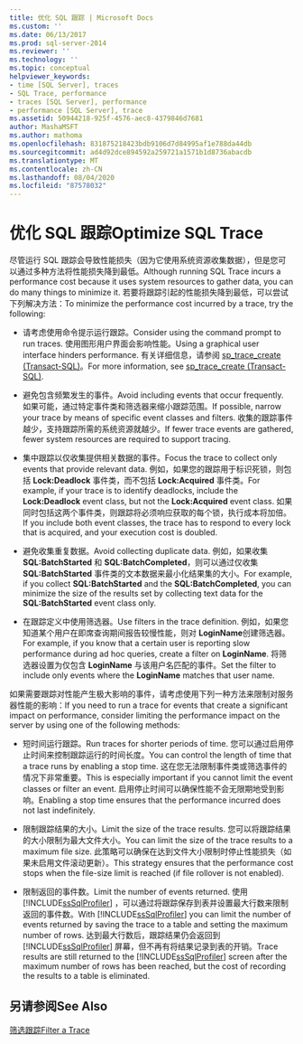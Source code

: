 ```yaml
---
title: 优化 SQL 跟踪 | Microsoft Docs
ms.custom: ''
ms.date: 06/13/2017
ms.prod: sql-server-2014
ms.reviewer: ''
ms.technology: ''
ms.topic: conceptual
helpviewer_keywords:
- time [SQL Server], traces
- SQL Trace, performance
- traces [SQL Server], performance
- performance [SQL Server], trace
ms.assetid: 50944218-925f-4576-aec8-4379846d7681
author: MashaMSFT
ms.author: mathoma
ms.openlocfilehash: 831875218423bdb9106d7d84995af1e788da44db
ms.sourcegitcommit: ad4d92dce894592a259721a1571b1d8736abacdb
ms.translationtype: MT
ms.contentlocale: zh-CN
ms.lasthandoff: 08/04/2020
ms.locfileid: "87578032"
---
```

# <a name="optimize-sql-trace"></a><span data-ttu-id="a194a-102">优化 SQL 跟踪</span><span class="sxs-lookup"><span data-stu-id="a194a-102">Optimize SQL Trace</span></span>
  <span data-ttu-id="a194a-103">尽管运行 SQL 跟踪会导致性能损失（因为它使用系统资源收集数据），但是您可以通过多种方法将性能损失降到最低。</span><span class="sxs-lookup"><span data-stu-id="a194a-103">Although running SQL Trace incurs a performance cost because it uses system resources to gather data, you can do many things to minimize it.</span></span> <span data-ttu-id="a194a-104">若要将跟踪引起的性能损失降到最低，可以尝试下列解决方法：</span><span class="sxs-lookup"><span data-stu-id="a194a-104">To minimize the performance cost incurred by a trace, try the following:</span></span>  
  
-   <span data-ttu-id="a194a-105">请考虑使用命令提示运行跟踪。</span><span class="sxs-lookup"><span data-stu-id="a194a-105">Consider using the command prompt to run traces.</span></span> <span data-ttu-id="a194a-106">使用图形用户界面会影响性能。</span><span class="sxs-lookup"><span data-stu-id="a194a-106">Using a graphical user interface hinders performance.</span></span> <span data-ttu-id="a194a-107">有关详细信息，请参阅 [sp_trace_create (Transact-SQL)](/sql/relational-databases/system-stored-procedures/sp-trace-create-transact-sql)。</span><span class="sxs-lookup"><span data-stu-id="a194a-107">For more information, see [sp_trace_create &#40;Transact-SQL&#41;](/sql/relational-databases/system-stored-procedures/sp-trace-create-transact-sql).</span></span>  
  
-   <span data-ttu-id="a194a-108">避免包含频繁发生的事件。</span><span class="sxs-lookup"><span data-stu-id="a194a-108">Avoid including events that occur frequently.</span></span> <span data-ttu-id="a194a-109">如果可能，通过特定事件类和筛选器来缩小跟踪范围。</span><span class="sxs-lookup"><span data-stu-id="a194a-109">If possible, narrow your trace by means of specific event classes and filters.</span></span> <span data-ttu-id="a194a-110">收集的跟踪事件越少，支持跟踪所需的系统资源就越少。</span><span class="sxs-lookup"><span data-stu-id="a194a-110">If fewer trace events are gathered, fewer system resources are required to support tracing.</span></span>  
  
-   <span data-ttu-id="a194a-111">集中跟踪以仅收集提供相关数据的事件。</span><span class="sxs-lookup"><span data-stu-id="a194a-111">Focus the trace to collect only events that provide relevant data.</span></span> <span data-ttu-id="a194a-112">例如，如果您的跟踪用于标识死锁，则包括 **Lock:Deadlock** 事件类，而不包括 **Lock:Acquired** 事件类。</span><span class="sxs-lookup"><span data-stu-id="a194a-112">For example, if your trace is to identify deadlocks, include the **Lock:Deadlock** event class, but not the **Lock:Acquired** event class.</span></span> <span data-ttu-id="a194a-113">如果同时包括这两个事件类，则跟踪将必须响应获取的每个锁，执行成本将加倍。</span><span class="sxs-lookup"><span data-stu-id="a194a-113">If you include both event classes, the trace has to respond to every lock that is acquired, and your execution cost is doubled.</span></span>  
  
-   <span data-ttu-id="a194a-114">避免收集重复数据。</span><span class="sxs-lookup"><span data-stu-id="a194a-114">Avoid collecting duplicate data.</span></span> <span data-ttu-id="a194a-115">例如，如果收集 **SQL:BatchStarted** 和 **SQL:BatchCompleted**，则可以通过仅收集 **SQL:BatchStarted** 事件类的文本数据来最小化结果集的大小。</span><span class="sxs-lookup"><span data-stu-id="a194a-115">For example, if you collect **SQL:BatchStarted** and the **SQL:BatchCompleted**, you can minimize the size of the results set by collecting text data for the **SQL:BatchStarted** event class only.</span></span>  
  
-   <span data-ttu-id="a194a-116">在跟踪定义中使用筛选器。</span><span class="sxs-lookup"><span data-stu-id="a194a-116">Use filters in the trace definition.</span></span> <span data-ttu-id="a194a-117">例如，如果您知道某个用户在即席查询期间报告较慢性能，则对 **LoginName**创建筛选器。</span><span class="sxs-lookup"><span data-stu-id="a194a-117">For example, if you know that a certain user is reporting slow performance during ad hoc queries, create a filter on **LoginName**.</span></span> <span data-ttu-id="a194a-118">将筛选器设置为仅包含 **LoginName** 与该用户名匹配的事件。</span><span class="sxs-lookup"><span data-stu-id="a194a-118">Set the filter to include only events where the **LoginName** matches that user name.</span></span>  
  
 <span data-ttu-id="a194a-119">如果需要跟踪对性能产生极大影响的事件，请考虑使用下列一种方法来限制对服务器性能的影响：</span><span class="sxs-lookup"><span data-stu-id="a194a-119">If you need to run a trace for events that create a significant impact on performance, consider limiting the performance impact on the server by using one of the following methods:</span></span>  
  
-   <span data-ttu-id="a194a-120">短时间运行跟踪。</span><span class="sxs-lookup"><span data-stu-id="a194a-120">Run traces for shorter periods of time.</span></span> <span data-ttu-id="a194a-121">您可以通过启用停止时间来控制跟踪运行的时间长度。</span><span class="sxs-lookup"><span data-stu-id="a194a-121">You can control the length of time that a trace runs by enabling a stop time.</span></span> <span data-ttu-id="a194a-122">这在您无法限制事件类或筛选事件的情况下非常重要。</span><span class="sxs-lookup"><span data-stu-id="a194a-122">This is especially important if you cannot limit the event classes or filter an event.</span></span> <span data-ttu-id="a194a-123">启用停止时间可以确保性能不会无限期地受到影响。</span><span class="sxs-lookup"><span data-stu-id="a194a-123">Enabling a stop time ensures that the performance incurred does not last indefinitely.</span></span>  
  
-   <span data-ttu-id="a194a-124">限制跟踪结果的大小。</span><span class="sxs-lookup"><span data-stu-id="a194a-124">Limit the size of the trace results.</span></span> <span data-ttu-id="a194a-125">您可以将跟踪结果的大小限制为最大文件大小。</span><span class="sxs-lookup"><span data-stu-id="a194a-125">You can limit the size of the trace results to a maximum file size.</span></span> <span data-ttu-id="a194a-126">此策略可以确保在达到文件大小限制时停止性能损失（如果未启用文件滚动更新）。</span><span class="sxs-lookup"><span data-stu-id="a194a-126">This strategy ensures that the performance cost stops when the file-size limit is reached (if file rollover is not enabled).</span></span>  
  
-   <span data-ttu-id="a194a-127">限制返回的事件数。</span><span class="sxs-lookup"><span data-stu-id="a194a-127">Limit the number of events returned.</span></span> <span data-ttu-id="a194a-128">使用 [!INCLUDE[ssSqlProfiler](../../../includes/sssqlprofiler-md.md)] ，可以通过将跟踪保存到表并设置最大行数来限制返回的事件数。</span><span class="sxs-lookup"><span data-stu-id="a194a-128">With [!INCLUDE[ssSqlProfiler](../../../includes/sssqlprofiler-md.md)] you can limit the number of events returned by saving the trace to a table and setting the maximum number of rows.</span></span> <span data-ttu-id="a194a-129">达到最大行数后，跟踪结果仍会返回到 [!INCLUDE[ssSqlProfiler](../../../includes/sssqlprofiler-md.md)] 屏幕，但不再有将结果记录到表的开销。</span><span class="sxs-lookup"><span data-stu-id="a194a-129">Trace results are still returned to the [!INCLUDE[ssSqlProfiler](../../../includes/sssqlprofiler-md.md)] screen after the maximum number of rows has been reached, but the cost of recording the results to a table is eliminated.</span></span>  
  
## <a name="see-also"></a><span data-ttu-id="a194a-130">另请参阅</span><span class="sxs-lookup"><span data-stu-id="a194a-130">See Also</span></span>  
 [<span data-ttu-id="a194a-131">筛选跟踪</span><span class="sxs-lookup"><span data-stu-id="a194a-131">Filter a Trace</span></span>](../sql-trace/filter-a-trace.md)  
  
  
